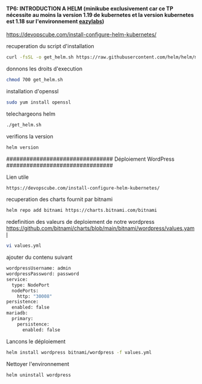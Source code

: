 #### TP6: INTRODUCTION A HELM (minikube exclusivement car ce TP nécessite au moins la version 1.19 de kubernetes et la version kubernetes est 1.18 sur l'environnement [eazylabs](http://docker.labs.eazytraining.fr/))

https://devopscube.com/install-configure-helm-kubernetes/

recuperation du script d'installation
```bash
curl -fsSL -o get_helm.sh https://raw.githubusercontent.com/helm/helm/master/scripts/get-helm-3
```
donnons les droits d'execution
```bash 
chmod 700 get_helm.sh
```
installation d'openssl
```bash
sudo yum install openssl
```
telechargeons helm
```bash
./get_helm.sh
```
verifions la version
```bash
helm version
```

################################    Déploiement WordPress    ################################

Lien utile
```bash
https://devopscube.com/install-configure-helm-kubernetes/
```

recuperation des charts fournit par bitnami
```bash
helm repo add bitnami https://charts.bitnami.com/bitnami
```
redefinition des valeurs de deploiement de notre wordpress
https://github.com/bitnami/charts/blob/main/bitnami/wordpress/values.yaml

```bash
vi values.yml
```
ajouter du contenu suivant

```bash
wordpressUsername: admin
wordpressPassword: password
service:
  type: NodePort
  nodePorts:
    http: "30008"
persistence:
  enabled: false
mariadb:
  primary:
    persistence:
      enabled: false
```

Lancons le déploiement 
```bash
helm install wordpress bitnami/wordpress -f values.yml
```

Nettoyer l'environnement 
```bash
helm uninstall wordpress
```
